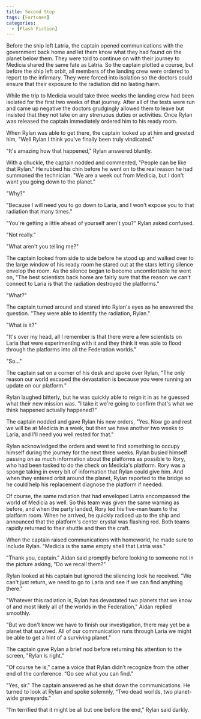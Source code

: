 ```yaml
---
title: Second Stop
tags: [Fortunes]
categories:
  - [Flash Fiction]
---
```

Before the ship left Latria, the captain opened communications with the government back home and let them know what they had found on the planet below them.  They were told to continue on with their journey to Medicia shared the same fate as Latria.  So the captain plotted a course, but before the ship left orbit, all members of the landing crew were ordered to report to the infirmary.  They were forced into isolation so the doctors could ensure that their exposure to the radiation did no lasting harm.

While the trip to Medicia would take three weeks the landing crew had been isolated for the first two weeks of that journey.  After all of the tests were run and came up negative the doctors grudgingly allowed them to leave but insisted that they not take on any strenuous duties or activities.  Once Rylan was released the captain immediately ordered him to his ready room.<!-- more -->

When Rylan was able to get there, the captain looked up at him and greeted him, "Well Rylan I think you've finally been truly vindicated."

"It's amazing how that happened," Rylan answered bluntly.

With a chuckle, the captain nodded and commented, "People can be like that Rylan."  He rubbed his chin before he went on to the real reason he had summoned the technician.  "We are a week out from Medicia, but I don't want you going down to the planet."

"Why?"

"Because I will need you to go down to Laria, and I won't expose you to that radiation that many times."

"You're getting a little ahead of yourself aren't you?"  Rylan asked confused.

"Not really."

"What aren't you telling me?"

The captain looked from side to side before he stood up and walked over to the large window of his ready room he stared out at the stars letting silence envelop the room.  As the silence began to become uncomfortable he went on, "The best scientists back home are fairly sure that the reason we can't connect to Laria is that the radiation destroyed the platforms."

"What?"

The captain turned around and stared into Rylan's eyes as he answered the question.  "They were able to identify the radiation, Rylan."

"What is it?"

"It's over my head, all I remember is that there were a few scientists on Laria that were experimenting with it and they think it was able to flood through the platforms into all the Federation worlds."

"So..."

The captain sat on a corner of his desk and spoke over Rylan, "The only reason our world escaped the devastation is because you were running an update on our platform."

Rylan laughed bitterly, but he was quickly able to reign it in as he guessed what their new mission was.  "I take it we're going to confirm that's what we think happened actually happened?"

The captain nodded and gave Rylan his new orders, "Yes.  Now go and rest we will be at Medicia in a week, but then we have another two weeks to Laria, and I'll need you well rested for that."

Rylan acknowledged the orders and went to find something to occupy himself during the journey for the next three weeks.  Rylan busied himself passing on as much information about the platforms as possible to Rory, who had been tasked to do the check on Medicia's platform.  Rory was a sponge taking in every bit of information that Rylan could give him.  And when they entered orbit around the planet, Rylan reported to the bridge so he could help his replacement diagnose the platform if needed.

Of course, the same radiation that had enveloped Latria encompassed the world of Medicia as well.  So this team was given the same warning as before, and when the party landed, Rory led his five-man team to the platform room.  When he arrived, he quickly radioed up to the ship and announced that the platform's center crystal was flashing red.  Both teams rapidly returned to their shuttle and then the craft.

When the captain raised communications with homeworld, he made sure to include Rylan.  "Medicia is the same empty shell that Latria was."

"Thank you, captain." Aidan said promptly before looking to someone not in the picture asking, "Do we recall them?"

Rylan looked at his captain but ignored the silencing look he received.  "We can't just return, we need to go to Laria and see if we can find anything there."

"Whatever this radiation is, Rylan has devastated two planets that we know of and most likely all of the worlds in the Federation," Aidan replied smoothly.

"But we don't know we have to finish our investigation, there may yet be a planet that survived.  All of our communication runs through Laria we might be able to get a hint of a surviving planet."

The captain gave Rylan a brief nod before returning his attention to the screen, "Rylan is right."

"Of course he is,” came a voice that Rylan didn’t recognize from the other end of the conference.  “Go see what you can find."

"Yes, sir."  The captain answered as he shut down the communications.  He turned to look at Rylan and spoke solemnly, “Two dead worlds, two planet-wide graveyards.”

“I’m terrified that it might be all but one before the end,” Rylan said darkly.